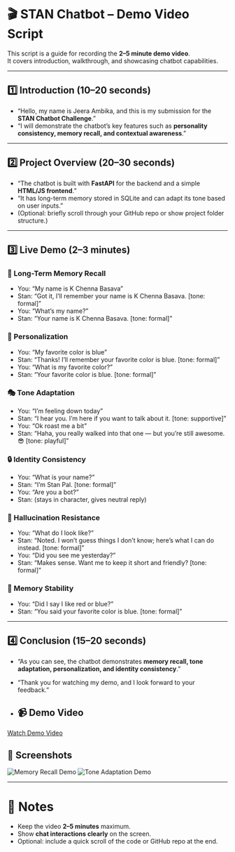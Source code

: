 # 🎬 STAN Chatbot – Demo Video Script

This script is a guide for recording the **2–5 minute demo video**.  
It covers introduction, walkthrough, and showcasing chatbot capabilities.

---

## 1️⃣ Introduction (10–20 seconds)
- “Hello, my name is Jeera Ambika, and this is my submission for the **STAN Chatbot Challenge**.”  
- “I will demonstrate the chatbot’s key features such as **personality consistency, memory recall, and contextual awareness**.”  

---

## 2️⃣ Project Overview (20–30 seconds)
- “The chatbot is built with **FastAPI** for the backend and a simple **HTML/JS frontend**.”  
- “It has long-term memory stored in SQLite and can adapt its tone based on user inputs.”  
- (Optional: briefly scroll through your GitHub repo or show project folder structure.)  

---

## 3️⃣ Live Demo (2–3 minutes)

### 🧠 Long-Term Memory Recall
- You: “My name is K Chenna Basava”  
- Stan: “Got it, I’ll remember your name is K Chenna Basava. [tone: formal]”  
- You: “What’s my name?”  
- Stan: “Your name is K Chenna Basava. [tone: formal]”

### 🎨 Personalization
- You: “My favorite color is blue”  
- Stan: “Thanks! I’ll remember your favorite color is blue. [tone: formal]”  
- You: “What is my favorite color?”  
- Stan: “Your favorite color is blue. [tone: formal]”

### 🎭 Tone Adaptation
- You: “I’m feeling down today”  
- Stan: “I hear you. I’m here if you want to talk about it. [tone: supportive]”  
- You: “Ok roast me a bit”  
- Stan: “Haha, you really walked into that one — but you’re still awesome. 😎 [tone: playful]”

### 🔒 Identity Consistency
- You: “What is your name?”  
- Stan: “I’m Stan Pal. [tone: formal]”  
- You: “Are you a bot?”  
- Stan: (stays in character, gives neutral reply)

### 🚫 Hallucination Resistance
- You: “What do I look like?”  
- Stan: “Noted. I won’t guess things I don’t know; here’s what I can do instead. [tone: formal]”  
- You: “Did you see me yesterday?”  
- Stan: “Makes sense. Want me to keep it short and friendly? [tone: formal]”

### 🔁 Memory Stability
- You: “Did I say I like red or blue?”  
- Stan: “You said your favorite color is blue. [tone: formal]”

---

## 4️⃣ Conclusion (15–20 seconds)
- “As you can see, the chatbot demonstrates **memory recall, tone adaptation, personalization, and identity consistency**.”  
- “Thank you for watching my demo, and I look forward to your feedback.”

- ## 📹 Demo Video
[Watch Demo Video](https://drive.google.com/file/d/1xmXw7Oyymr0Y1OsUuZtXJiKbUFnFNW3B/view?usp=drive_link)

## 📸 Screenshots
![Memory Recall Demo](https://drive.google.com/file/d/17AycQpYrkwqucGqhPD2mVdblo2WdIDia/view?usp=drive_link)
![Tone Adaptation Demo](https://drive.google.com/file/d/1mORUVGww7QXwPTOuqLEtZypVBV9YSUbE/view?usp=drive_link)

---

# 📌 Notes
- Keep the video **2–5 minutes** maximum.  
- Show **chat interactions clearly** on the screen.  
- Optional: include a quick scroll of the code or GitHub repo at the end.  

